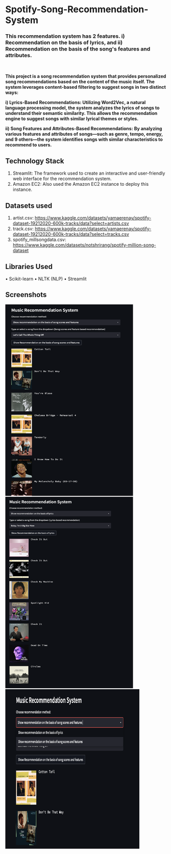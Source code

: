 # Spotify-Song-Recommendation-System
<h3 align="left">This recommendation system has 2 features. i) Recommendation on the basis of lyrics, and ii) Recommendation on the basis of the song's features and attributes.</h3>

<br>
<p><b>This project is a song recommendation system that provides personalized song recommendations based on the content of the music itself. The system leverages content-based filtering to suggest songs in two distinct ways:

i) Lyrics-Based Recommendations: Utilizing Word2Vec, a natural language processing model, the system analyzes the lyrics of songs to understand their semantic similarity. This allows the recommendation engine to suggest songs with similar lyrical themes or styles.

ii) Song Features and Attributes-Based Recommendations: By analyzing various features and attributes of songs—such as genre, tempo, energy, and 9 others—the system identifies songs with similar characteristics to recommend to users.
 <br/></b></p>

## Technology Stack

1) Streamlit: The framework used to create an interactive and user-friendly web interface for the recommendation system. 
2) Amazon EC2: Also used the Amazon EC2 instance to deploy this instance.

## Datasets used
1) artist.csv: https://www.kaggle.com/datasets/yamaerenay/spotify-dataset-19212020-600k-tracks/data?select=artists.csv 
2) track.csv: https://www.kaggle.com/datasets/yamaerenay/spotify-dataset-19212020-600k-tracks/data?select=tracks.csv
3) spotify_millsongdata.csv: https://www.kaggle.com/datasets/notshrirang/spotify-million-song-dataset

## Libraries Used
•⁠  ⁠Scikit-learn
•⁠  ⁠NLTK (NLP)
•⁠  Streamlit


## Screenshots
<p float="left">
<img src="SS2.jpg" width="400" height="600"/>
&nbsp;&nbsp;
<img src="SS1.jpg" width="400" height="600"/>
&nbsp;&nbsp;
<img src="SS.jpg" width="420" height="500"/>
<br/>
</p>

